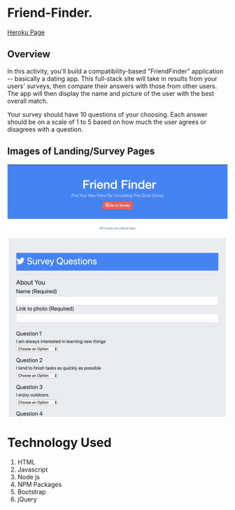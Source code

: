 # Friend-Finder. 

[Heroku Page](https://whispering-temple-07927.herokuapp.com/)


## Overview
In this activity, you'll build a compatibility-based "FriendFinder" application -- basically a dating app. This full-stack site will take in results from your users' surveys, then compare their answers with those from other users. The app will then display the name and picture of the user with the best overall match.

Your survey should have 10 questions of your choosing. Each answer should be on a scale of 1 to 5 based on how much the user agrees or disagrees with a question.

## Images of Landing/Survey Pages

![](img/FFimg.png)


![](img/FFimg2.png)




# Technology Used
1. HTML
2. Javascript
3. Node js
4. NPM Packages
5. Bootstrap
6. jQuery

